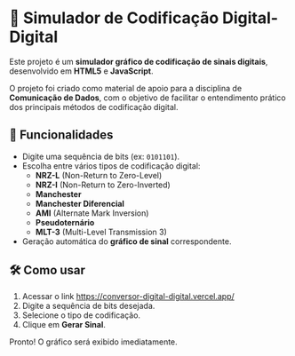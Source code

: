 # 📄 Simulador de Codificação Digital-Digital

Este projeto é um **simulador gráfico de codificação de sinais digitais**, desenvolvido em **HTML5** e **JavaScript**.

O projeto foi criado como material de apoio para a disciplina de **Comunicação de Dados**, com o objetivo de facilitar o entendimento prático dos principais métodos de codificação digital.

## 🚀 Funcionalidades

- Digite uma sequência de bits (ex: `0101101`).
- Escolha entre vários tipos de codificação digital:
  - **NRZ-L** (Non-Return to Zero-Level)
  - **NRZ-I** (Non-Return to Zero-Inverted)
  - **Manchester**
  - **Manchester Diferencial**
  - **AMI** (Alternate Mark Inversion)
  - **Pseudoternário**
  - **MLT-3** (Multi-Level Transmission 3)
- Geração automática do **gráfico de sinal** correspondente.

## 🛠️ Como usar

1. Acessar o link https://conversor-digital-digital.vercel.app/
2. Digite a sequência de bits desejada.
3. Selecione o tipo de codificação.
4. Clique em **Gerar Sinal**.

Pronto! O gráfico será exibido imediatamente.
